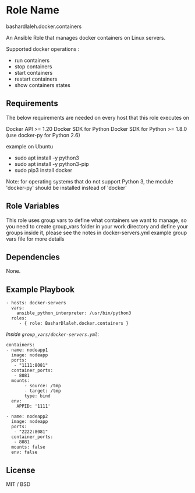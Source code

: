 Role Name
=========

bashardlaleh.docker.containers

An Ansible Role that manages docker containers on Linux servers. 

Supported docker operations : 

- run containers
- stop containers
- start containers
- restart containers
- show containers states

Requirements
------------

The below requirements are needed on every host that this role executes on

Docker API >= 1.20
Docker SDK for Python
Docker SDK for Python >= 1.8.0 (use docker-py for Python 2.6)

example on Ubuntu

- sudo apt install -y python3
- sudo apt install -y python3-pip
- sudo pip3 install docker

Note: for operating systems that do not support Python 3, the module 'docker-py' should be installed instead of 'docker'

Role Variables
--------------

This role uses group vars to define what containers we want to manage, so you need to create group_vars folder in your work directory and define your groups inside it, please see the notes in docker-servers.yml example group vars file for more details
 
Dependencies
------------

None.

Example Playbook
----------------

    - hosts: docker-servers
      vars:
        ansible_python_interpreter: /usr/bin/python3
      roles:
         - { role: BasharDlaleh.docker.containers }

*Inside `group_vars/docker-servers.yml`*:

	containers:
	- name: nodeapp1
	  image: nodeapp
	  ports:
	   - "1111:8081"
	  container_ports:
	   - 8081
	  mounts: 
           - source: /tmp
           - target: /tmp
           type: bind
	  env:
	    APPID: '1111'

	- name: nodeapp2
	  image: nodeapp
	  ports:
	   - "2222:8081"
	  container_ports:
	   - 8081
	  mounts: false
	  env: false

License
-------

MIT / BSD
